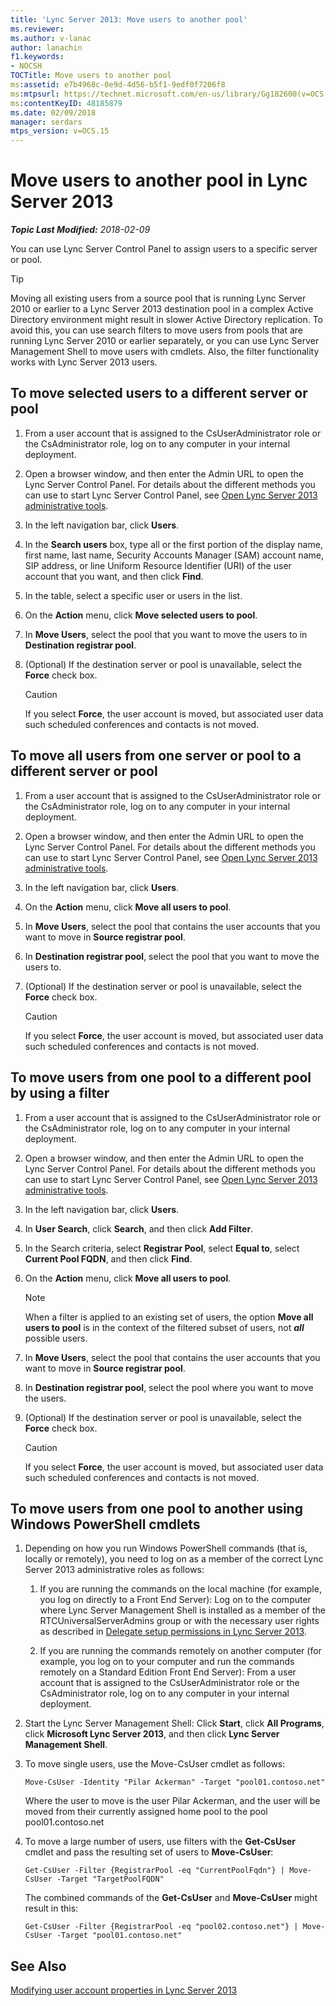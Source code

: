 ```yaml
---
title: 'Lync Server 2013: Move users to another pool'
ms.reviewer: 
ms.author: v-lanac
author: lanachin
f1.keywords:
- NOCSH
TOCTitle: Move users to another pool
ms:assetid: e7b4968c-0e9d-4d56-b5f1-9edf0f7206f8
ms:mtpsurl: https://technet.microsoft.com/en-us/library/Gg182600(v=OCS.15)
ms:contentKeyID: 48185879
ms.date: 02/09/2018
manager: serdars
mtps_version: v=OCS.15
---
```


<div data-xmlns="http://www.w3.org/1999/xhtml">

<div class="topic" data-xmlns="http://www.w3.org/1999/xhtml" data-msxsl="urn:schemas-microsoft-com:xslt" data-cs="http://msdn.microsoft.com/en-us/">

<div data-asp="http://msdn2.microsoft.com/asp">

# Move users to another pool in Lync Server 2013

</div>

<div id="mainSection">

<div id="mainBody">

<span> </span>

_**Topic Last Modified:** 2018-02-09_

You can use Lync Server Control Panel to assign users to a specific server or pool.

<div>


> [!TIP]  
> Moving all existing users from a source pool that is running Lync Server 2010 or earlier to a Lync Server 2013 destination pool in a complex Active Directory environment might result in slower Active Directory replication. To avoid this, you can use search filters to move users from pools that are running Lync Server 2010 or earlier separately, or you can use Lync Server Management Shell to move users with cmdlets. Also, the filter functionality works with Lync Server 2013 users.



</div>

<div>

## To move selected users to a different server or pool

1.  From a user account that is assigned to the CsUserAdministrator role or the CsAdministrator role, log on to any computer in your internal deployment.

2.  Open a browser window, and then enter the Admin URL to open the Lync Server Control Panel. For details about the different methods you can use to start Lync Server Control Panel, see [Open Lync Server 2013 administrative tools](lync-server-2013-open-lync-server-administrative-tools.md).

3.  In the left navigation bar, click **Users**.

4.  In the **Search users** box, type all or the first portion of the display name, first name, last name, Security Accounts Manager (SAM) account name, SIP address, or line Uniform Resource Identifier (URI) of the user account that you want, and then click **Find**.

5.  In the table, select a specific user or users in the list.

6.  On the **Action** menu, click **Move selected users to pool**.

7.  In **Move Users**, select the pool that you want to move the users to in **Destination registrar pool**.

8.  (Optional) If the destination server or pool is unavailable, select the **Force** check box.
    
    <div>
    

    > [!Caution]  
    > If you select <STRONG>Force</STRONG>, the user account is moved, but associated user data such scheduled conferences and contacts is not moved.

    
    </div>

</div>

<div>

## To move all users from one server or pool to a different server or pool

1.  From a user account that is assigned to the CsUserAdministrator role or the CsAdministrator role, log on to any computer in your internal deployment.

2.  Open a browser window, and then enter the Admin URL to open the Lync Server Control Panel. For details about the different methods you can use to start Lync Server Control Panel, see [Open Lync Server 2013 administrative tools](lync-server-2013-open-lync-server-administrative-tools.md).

3.  In the left navigation bar, click **Users**.

4.  On the **Action** menu, click **Move all users to pool**.

5.  In **Move Users**, select the pool that contains the user accounts that you want to move in **Source registrar pool**.

6.  In **Destination registrar pool**, select the pool that you want to move the users to.

7.  (Optional) If the destination server or pool is unavailable, select the **Force** check box.
    
    <div>
    

    > [!Caution]  
    > If you select <STRONG>Force</STRONG>, the user account is moved, but associated user data such scheduled conferences and contacts is not moved.

    
    </div>

</div>

<div>

## To move users from one pool to a different pool by using a filter

1.  From a user account that is assigned to the CsUserAdministrator role or the CsAdministrator role, log on to any computer in your internal deployment.

2.  Open a browser window, and then enter the Admin URL to open the Lync Server Control Panel. For details about the different methods you can use to start Lync Server Control Panel, see [Open Lync Server 2013 administrative tools](lync-server-2013-open-lync-server-administrative-tools.md).

3.  In the left navigation bar, click **Users**.

4.  In **User Search**, click **Search**, and then click **Add Filter**.

5.  In the Search criteria, select **Registrar Pool**, select **Equal to**, select **Current Pool FQDN**, and then click **Find**.

6.  On the **Action** menu, click **Move all users to pool**.
    
    <div>
    

    > [!NOTE]  
    > When a filter is applied to an existing set of users, the option <STRONG>Move all users to pool</STRONG> is in the context of the filtered subset of users, not <STRONG><EM>all</EM></STRONG> possible users.

    
    </div>

7.  In **Move Users**, select the pool that contains the user accounts that you want to move in **Source registrar pool**.

8.  In **Destination registrar pool**, select the pool where you want to move the users.

9.  (Optional) If the destination server or pool is unavailable, select the **Force** check box.
    
    <div>
    

    > [!Caution]  
    > If you select <STRONG>Force</STRONG>, the user account is moved, but associated user data such scheduled conferences and contacts is not moved.

    
    </div>

</div>

<div>

## To move users from one pool to another using Windows PowerShell cmdlets

1.  Depending on how you run Windows PowerShell commands (that is, locally or remotely), you need to log on as a member of the correct Lync Server 2013 administrative roles as follows:
    
    1.  If you are running the commands on the local machine (for example, you log on directly to a Front End Server): Log on to the computer where Lync Server Management Shell is installed as a member of the RTCUniversalServerAdmins group or with the necessary user rights as described in [Delegate setup permissions in Lync Server 2013](lync-server-2013-delegate-setup-permissions.md).
    
    2.  If you are running the commands remotely on another computer (for example, you log on to your computer and run the commands remotely on a Standard Edition Front End Server): From a user account that is assigned to the CsUserAdministrator role or the CsAdministrator role, log on to any computer in your internal deployment.

2.  Start the Lync Server Management Shell: Click **Start**, click **All Programs**, click **Microsoft Lync Server 2013**, and then click **Lync Server Management Shell**.

3.  To move single users, use the Move-CsUser cmdlet as follows:
    
        Move-CsUser -Identity "Pilar Ackerman" -Target "pool01.contoso.net"
    
    Where the user to move is the user Pilar Ackerman, and the user will be moved from their currently assigned home pool to the pool pool01.contoso.net

4.  To move a large number of users, use filters with the **Get-CsUser** cmdlet and pass the resulting set of users to **Move-CsUser**:
    
        Get-CsUser -Filter {RegistrarPool -eq "CurrentPoolFqdn"} | Move-CsUser -Target "TargetPoolFQDN"
    
    The combined commands of the **Get-CsUser** and **Move-CsUser** might result in this:
    
        Get-CsUser -Filter {RegistrarPool -eq "pool02.contoso.net"} | Move-CsUser -Target "pool01.contoso.net"

</div>

<div>

## See Also


[Modifying user account properties in Lync Server 2013](lync-server-2013-modifying-user-account-properties.md)  
  

</div>

</div>

<span> </span>

</div>

</div>

</div>

